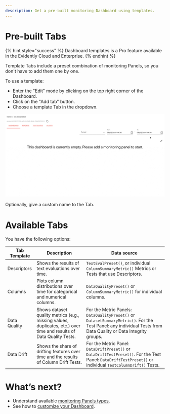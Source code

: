 ```yaml
---
description: Get a pre-built monitoring Dashboard using templates.
---   
```


# Pre-built Tabs
{% hint style="success" %}
Dashboard templates is a Pro feature available in the Evidently Cloud and Enterprise. 
{% endhint %}

Template Tabs include a preset combination of monitoring Panels, so you don't have to add them one by one.

To use a template:
* Enter the "Edit" mode by clicking on the top right corner of the Dashboard. 
* Click on the "Add tab" button.
* Choose a template Tab in the dropdown.

![](../.gitbook/assets/cloud/qs_add_data_quality_tab_2.gif)

Optionally, give a custom name to the Tab.

# Available Tabs

You have the following options:

| Tab Template | Description | Data source |
|---|---|---|
| Descriptors | Shows the results of text evaluations over time. | `TextEvalPreset()`, or individual `ColumnSummaryMetric()` Metrics or Tests that use Descriptors. |
| Columns | Plots column distributions over time for categorical and numerical columns. | `DataQualityPreset()` or `ColumnSummaryMetric()` for individual columns. |
| Data Quality | Shows dataset quality metrics (e.g., missing values, duplicates, etc.) over time and results of Data Quality Tests. | For the Metric Panels: `DataQualityPreset()` or `DatasetSummaryMetric()`. For the Test Panel: any individual Tests from Data Quality or Data Integrity groups.|
| Data Drift | Shows the share of drifting features over time and the results of Column Drift Tests. | For the Metric Panel: `DataDriftPreset()` or `DataDriftTestPreset()`. For the Test Panel: `DataDriftTestPreset()` or individual `TestColumnDrift()` Tests. |

# What’s next?

* Understand available [monitoring Panels types](design_dashboard.md).
* See how to [customize your Dashboard](design_dashboard_api.md).
